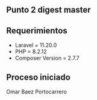 ## Punto 2 digest master

## Requerimientos 
-  Laravel = 11.20.0
-  PHP = 8.2.12
-  Composer Version = 2.7.7

## Proceso iniciado 
Omar Baez Portocarrero
